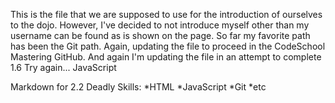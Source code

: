This is the file that we are supposed to use for the introduction of ourselves to the dojo.
However, I've decided to not introduce myself other than my username can be found as is shown on the page.
So far my favorite path has been the Git path.
Again, updating the file to proceed in the CodeSchool Mastering GitHub.
And again I'm updating the file in an attempt to complete 1.6
Try again...
JavaScript

Markdown for 2.2
Deadly Skills:
*HTML
*JavaScript
*Git
*etc
